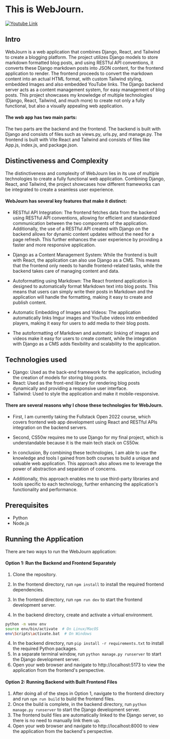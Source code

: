 # This is WebJourn.

[![Youtube Link](https://img.youtube.com/vi/dc_vhmg5tTk/0.jpg)](https://www.youtube.com/watch?v=dc_vhmg5tTk)

## Intro

WebJourn is a web application that combines Django, React, and Tailwind to create a blogging platform. The project utilizes Django models to store markdown formatted blog posts, and using RESTful API conventions, it converts these Django markdown posts into JSON content, for the frontend application to render. The frontend proceeds to convert the markdown content into an actual HTML format, with custom Tailwind styling, embedded Images and also embedded YouTube links. The Django backend server acts as a content management system, for easy management of blog posts. This project showcases my knowledge of multiple technologies (Django, React, Tailwind, and much more) to create not only a fully functional, but also a visually appealing web application.

#### The web app has two main parts:

The two parts are the backend and the frontend. The backend is built with Django and consists of files such as views.py, urls.py, and manage.py. The frontend is built with Vite React and Tailwind and consists of files like App.js, index.js, and package.json.

## Distinctiveness and Complexity

The distinctiveness and complexity of WebJourn lies in its use of multiple technologies to create a fully functional web application. Combining Django, React, and Tailwind, the project showcases how different frameworks can be integrated to create a seamless user experience.

#### WebJourn has several key features that make it distinct:

- RESTful API Integration: The frontend fetches data from the backend using RESTful API conventions, allowing for efficient and standardized communication between the two components of the application. Additionally, the use of a RESTful API created with Django on the backend allows for dynamic content updates without the need for a page refresh. This further enhances the user experience by providing a faster and more responsive application.

- Django as a Content Management System: While the frontend is built with React, the application can also use Django as a CMS. This means that the frontend only needs to handle frontend-related tasks, while the backend takes care of managing content and data.

- Autoformatting using Markdown: The React frontend application is designed to automatically format Markdown text into blog posts. This means that users can simply write their posts in Markdown and the application will handle the formatting, making it easy to create and publish content.

- Automatic Embedding of Images and Videos: The application automatically links Imgur images and YouTube videos into embedded players, making it easy for users to add media to their blog posts.

- The autoformatting of Markdown and automatic linking of images and videos make it easy for users to create content, while the integration with Django as a CMS adds flexibility and scalability to the application.

## Technologies used

- Django: Used as the back-end framework for the application, including the creation of models for storing blog posts.
- React: Used as the front-end library for rendering blog posts dynamically and providing a responsive user interface.
- Tailwind: Used to style the application and make it mobile-responsive.

#### There are several reasons why I chose these technologies for WebJourn.

- First, I am currently taking the Fullstack Open 2022 course, which covers frontend web app development using React and RESTful APIs integration on the backend servers.

- Second, CS50w requires me to use Django for my final project, which is understandable because it is the main tech stack on CS50w.

- In conclusion, By combining these technologies, I am able to use the knowledge and tools I gained from both courses to build a unique and valuable web application. This approach also allows me to leverage the power of abstraction and separation of concerns.

- Additionally, this approach enables me to use third-party libraries and tools specific to each technology, further enhancing the application's functionality and performance.

## Prerequisites

- Python
- Node.js

## Running the Application

There are two ways to run the WebJourn application:

#### Option 1: Run the Backend and Frontend Separately

1. Clone the repository.
2. In the frontend directory, run `npm install` to install the required frontend dependencies.
3. In the frontend directory, run `npm run dev` to start the frontend development server.

4. In the backend directory, create and activate a virtual environment.

```bash
python -m venv env
source env/bin/activate  # On Linux/MacOS
env\Scripts\activate.bat  # On Windows
```

4. In the backend directory, run `pip install -r requirements.txt` to install the required Python packages.
5. In a separate terminal window, run `python manage.py runserver` to start the Django development server.
6. Open your web browser and navigate to http://localhost:5173 to view the application from the frontend's perspective.

#### Option 2: Running Backend with Built Frontend Files

1. After doing all of the steps in Option 1, navigate to the frontend directory and run `npm run build` to build the frontend files.
2. Once the build is complete, in the backend directory, run `python manage.py runserver` to start the Django development server.
3. The frontend build files are automatically linked to the Django server, so there is no need to manually link them up.
4. Open your web browser and navigate to http://localhost:8000 to view the application from the backend's perspective.
